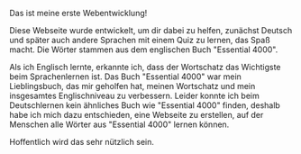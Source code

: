 Das ist meine erste Webentwicklung!

Diese Webseite wurde entwickelt, um dir dabei zu helfen, zunächst Deutsch und später auch andere Sprachen mit einem Quiz zu lernen, das Spaß macht. Die Wörter stammen aus dem englischen Buch "Essential 4000".

Als ich Englisch lernte, erkannte ich, dass der Wortschatz das Wichtigste beim Sprachenlernen ist. Das Buch "Essential 4000" war mein Lieblingsbuch, das mir geholfen hat, meinen Wortschatz und mein insgesamtes Englischniveau zu verbessern.
Leider konnte ich beim Deutschlernen kein ähnliches Buch wie "Essential 4000" finden, deshalb habe ich mich dazu entschieden, eine Webseite zu erstellen, auf der Menschen alle Wörter aus "Essential 4000" lernen können. 

Hoffentlich wird das sehr nützlich sein.
